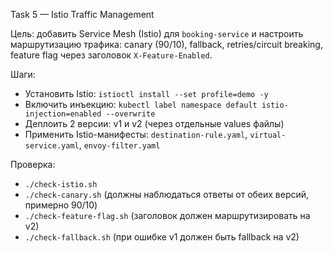 Task 5 — Istio Traffic Management

Цель: добавить Service Mesh (Istio) для `booking-service` и настроить маршрутизацию трафика: canary (90/10), fallback, retries/circuit breaking, feature flag через заголовок `X-Feature-Enabled`.

Шаги:
- Установить Istio: `istioctl install --set profile=demo -y`
- Включить инъекцию: `kubectl label namespace default istio-injection=enabled --overwrite`
- Деплоить 2 версии: v1 и v2 (через отдельные values файлы)
- Применить Istio-манифесты: `destination-rule.yaml`, `virtual-service.yaml`, `envoy-filter.yaml`

Проверка:
- `./check-istio.sh`
- `./check-canary.sh` (должны наблюдаться ответы от обеих версий, примерно 90/10)
- `./check-feature-flag.sh` (заголовок должен маршрутизировать на v2)
- `./check-fallback.sh` (при ошибке v1 должен быть fallback на v2)

